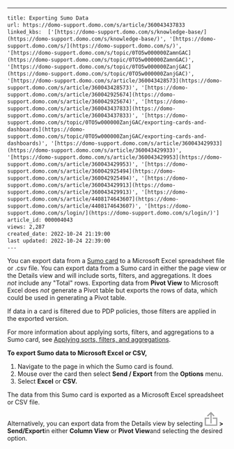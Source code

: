 ---
    title: Exporting Sumo Data
    url: https://domo-support.domo.com/s/article/360043437833
    linked_kbs:  ['[https://domo-support.domo.com/s/knowledge-base/](https://domo-support.domo.com/s/knowledge-base/)', '[https://domo-support.domo.com/s/](https://domo-support.domo.com/s/)', '[https://domo-support.domo.com/s/topic/0TO5w000000ZamnGAC](https://domo-support.domo.com/s/topic/0TO5w000000ZamnGAC)', '[https://domo-support.domo.com/s/topic/0TO5w000000ZanjGAC](https://domo-support.domo.com/s/topic/0TO5w000000ZanjGAC)', '[https://domo-support.domo.com/s/article/360043428573](https://domo-support.domo.com/s/article/360043428573)', '[https://domo-support.domo.com/s/article/360042925674](https://domo-support.domo.com/s/article/360042925674)', '[https://domo-support.domo.com/s/article/360043437833](https://domo-support.domo.com/s/article/360043437833)', '[https://domo-support.domo.com/s/topic/0TO5w000000ZanjGAC/exporting-cards-and-dashboards](https://domo-support.domo.com/s/topic/0TO5w000000ZanjGAC/exporting-cards-and-dashboards)', '[https://domo-support.domo.com/s/article/360043429933](https://domo-support.domo.com/s/article/360043429933)', '[https://domo-support.domo.com/s/article/360043429953](https://domo-support.domo.com/s/article/360043429953)', '[https://domo-support.domo.com/s/article/360042925494](https://domo-support.domo.com/s/article/360042925494)', '[https://domo-support.domo.com/s/article/360043429913](https://domo-support.domo.com/s/article/360043429913)', '[https://domo-support.domo.com/s/article/4408174643607](https://domo-support.domo.com/s/article/4408174643607)', '[https://domo-support.domo.com/s/login/](https://domo-support.domo.com/s/login/)']
    article_id: 000004043
    views: 2,287
    created_date: 2022-10-24 21:19:00
    last updated: 2022-10-24 22:39:00
    ---



You can export data from a [Sumo card](/s/article/360043428573 "Understanding Cards") to a Microsoft Excel spreadsheet file or .csv file. You can export data from a Sumo card in either the page view or the Details view and will include sorts, filters, and aggregations. It does *not* include any "Total" rows. Exporting data from **Pivot View** to Microsoft Excel does *not* generate a Pivot table but exports the rows of data, which could be used in generating a Pivot table.


If data in a card is filtered due to PDP policies, those filters are applied in the exported version.


For more information about applying sorts, filters, and aggregations to a Sumo card, see [Applying sorts, filters, and aggregations](/s/article/360042925674 "Adding a Sumo Card").


**To export Sumo data to Microsoft Excel or CSV,**


1. Navigate to the page in which the Sumo card is found.
2. Mouse over the card then select **Send / Export** from the **Options** menu.
3. Select **Excel** or **CSV.**


The data from this Sumo card is exported as a Microsoft Excel spreadsheet or CSV file.


Alternatively, you can export data from the Details view by selecting ![chart_share_menu.png](chart_share_menu.png) **> Send/Export**in either **Column View** or **Pivot View**and selecting the desired option.

